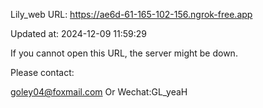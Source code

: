 Lily_web URL: https://ae6d-61-165-102-156.ngrok-free.app

Updated at: 2024-12-09 11:59:29

If you cannot open this URL, the server might be down.

Please contact: 

goley04@foxmail.com Or Wechat:GL_yeaH